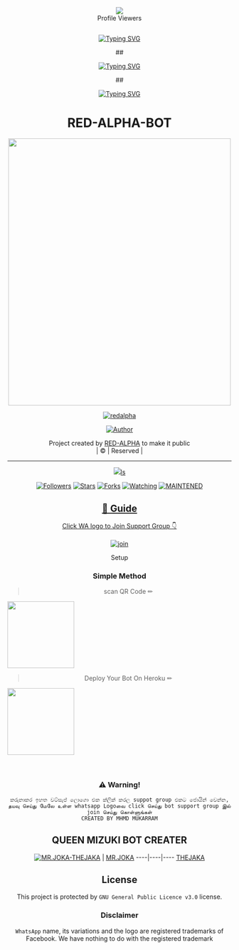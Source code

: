 </a></p>
<div align="center"><img src="https://profile-counter.glitch.me/MhmdMukarram/count.svg" /><br>Profile Viewers</div>

## <!-- Typing SVG -->
<p align="center">
    <a href="https://git.io/J0hKr">
        <img
        src="https://readme-typing-svg.herokuapp.com?size=30&width=800&lines=Welcome+To+RED-ALPHA+WHATSAPP+BOT."
            alt="Typing SVG"
        />
    </a>
</p>
<div align="center">
  <p align="center">
## <!-- Typing SVG -->
<p align="center">
    <a href="https://git.io/J0hKr">
        <img
        src="https://readme-typing-svg.herokuapp.com?size=30&width=800&lines=RED-ALPHA+BOT+WAS+DEVELOPED+BY+MHMD+MUKARRAM."
            alt="Typing SVG"
        />
    </a>
</p>
<div align="center">
  <p align="center">   
    ## <!-- Typing SVG -->
<p align="center">
    <a href="https://git.io/J0hKr">
        <img
        src="https://readme-typing-svg.herokuapp.com?size=30&width=800&lines=RED-ALPHA+BOT+WAS+FORK+FROM+Queen-Mizuki."
            alt="Typing SVG"
        />
    </a>
</p>
<div align="center">
  <p align="center"> 

    
# RED-ALPHA-BOT

<div align="center">
  <img border-radius: 15px src="https://tenor.com/view/whenyouseeyourenemy-wolves-blue-red-gif-19635524.gif" width="500" height="600"/>
   <p align="center">
<a href="#"><img title= redalpha src="https://img.shields.io/badge/RED-ALPHA-red?colorA=%23ff0000&colorB=%23017e40&style=for-the-badge"></a>
</p>
  <p align="center">
<a href="https://github.com/MhmdMukarram"><img title="Author" src="https://img.shields.io/badge/Author-mhmdmukarram/JulieMwol?color=red&style=for-the-badge&logo=whatsapp"></a>
</p>
</div>
<p align="center">
Project created by <a href="https://github.com/MhmdMukarram">RED-ALPHA</a> to make it public
    <br>
       | © |
        Reserved |
    <br> 
</p>

----

  <p align="center">
  <a href="https://github.com/farhan-dqz">
    <img src="https://img.shields.io/github/repo-size/farhan-dqz/JulieMwol?color=green&label=Repo%20total%20size&style=plastic">ls
<p align="center">
<a href="https://github.com/farhan-dqz/followers"><img title="Followers" src="https://img.shields.io/github/followers/farhan-dqz?color=blue&style=flat-square"></a>
<a href="https://github.com/farhan-dqz/JulieMwol/stargazers/"><img title="Stars" src="https://img.shields.io/github/stars/farhan-dqz/JulieMwol?color=blue&style=flat-square"></a>
<a href="https://github.com/farhan-dqz/JulieMwol/network/members"><img title="Forks" src="https://img.shields.io/github/forks/farhan-dqz/JulieMwol?color=blue&style=flat-square"></a>
<a href="https://github.com/farhan-dqz/JulieMwol/watchers"><img title="Watching" src="https://img.shields.io/github/watchers/farhan-dqz/JulieMwol?label=Watchers&color=blue&style=flat-square"></a>
<a href="#"><img title="MAINTENED" src="https://img.shields.io/badge/UNMAINTENED-YES-blue.svg"</a>
</p>

## 📢 Guide
Click WA logo to Join Support Group 👇
    <br>
<br>
  [![join](https://github.com/Alien-alfa/PublicBot/blob/main/wlogo.svg.png)](https://chat.whatsapp.com/Jx7f5x3wSU7D8a9ntdFB3j)
  <div align="center">
       

  </div
    
## Setup
<div align="center">

  ### Simple Method
  
> scan  QR Code ✏
<div align="left"><a href="https://replit.com/@MhmdMukarram1/CHINTU-QR?v=1"><img src="https://i.ibb.co/5L3L19w/IMG-20211205-075024.jpg" width="150" ></a></div>

> Deploy Your Bot On Heroku ✏

<div align="left"><a href="http://heroku.com/deploy?template=https://github.com/MhmdMukarram/CHINTU-101"><img src="https://i.ibb.co/WPRfjrZ/c6eb7d6b6606.png" width="150" ></a></div>
      
     
<br>
<br >


### ⚠️ Warning! 
```
කරුනාකර ඉහත වට්සැප් ලොගො එක ක්ලික් කරල suppot group එකට ජොයින් වෙන්න,
தயவு செய்து மேலே உள்ள whatsapp Logoவை click செய்து bot support group இல் join செய்து கொள்ளுங்கள்
CREATED BY MHMD MUKARRAM
```

## QUEEN MIZUKI BOT CREATER
  <div align="center">
    
  [![MR.JOKA-THEJAKA](https://avatars.githubusercontent.com/u/84589571?v=4.jpg?size=100)](https://avatars.githubusercontent.com/u/84589571?v=4.jpg) |  [MR.JOKA](https://github.com/MrJoka-Thejaka)
----|----|----
[THEJAKA](https://github.com/MrJoka-Thejaka)  

  </div>
    


## License
This project is protected by `GNU General Public Licence v3.0` license.

### Disclaimer
`WhatsApp` name, its variations and the logo are registered trademarks of Facebook. We have nothing to do with the registered trademark
